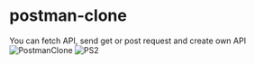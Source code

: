 # postman-clone
You can fetch API, send get or post request and create own API
![PostmanClone](https://user-images.githubusercontent.com/68065676/96342961-96364580-10bb-11eb-8027-5b6f294b114b.PNG)
![PS2](https://user-images.githubusercontent.com/68065676/96344706-152b7e00-10bc-11eb-9447-996688f2b167.PNG)
